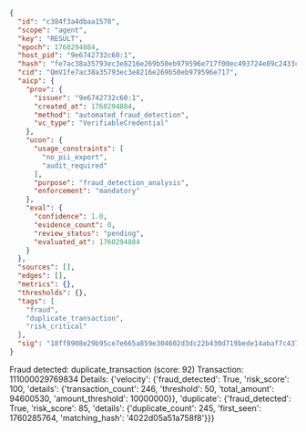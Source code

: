 ```json
{
  "id": "c384f3a4dbaa1578",
  "scope": "agent",
  "key": "RESULT",
  "epoch": 1760294884,
  "host_pid": "9e6742732c60:1",
  "hash": "fe7ac38a35793ec3e8216e269b50eb979596e717f00ec493724e89c2433c2170",
  "cid": "QmV1fe7ac38a35793ec3e8216e269b50eb979596e717",
  "aicp": {
    "prov": {
      "issuer": "9e6742732c60:1",
      "created_at": 1760294884,
      "method": "automated_fraud_detection",
      "vc_type": "VerifiableCredential"
    },
    "ucon": {
      "usage_constraints": [
        "no_pii_export",
        "audit_required"
      ],
      "purpose": "fraud_detection_analysis",
      "enforcement": "mandatory"
    },
    "eval": {
      "confidence": 1.0,
      "evidence_count": 0,
      "review_status": "pending",
      "evaluated_at": 1760294884
    }
  },
  "sources": [],
  "edges": [],
  "metrics": {},
  "thresholds": {},
  "tags": [
    "fraud",
    "duplicate_transaction",
    "risk_critical"
  ],
  "sig": "18ff8908e29b95ce7e665a859e304602d3dc22b430d719bede14abaf7c43709e"
}
```

Fraud detected: duplicate_transaction (score: 92)
Transaction: 111000029769834
Details: {'velocity': {'fraud_detected': True, 'risk_score': 100, 'details': {'transaction_count': 246, 'threshold': 50, 'total_amount': 94600530, 'amount_threshold': 10000000}}, 'duplicate': {'fraud_detected': True, 'risk_score': 85, 'details': {'duplicate_count': 245, 'first_seen': 1760285764, 'matching_hash': '4022d05a51a758f8'}}}